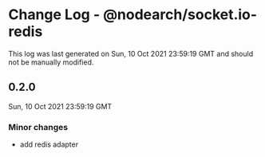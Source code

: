 # Change Log - @nodearch/socket.io-redis

This log was last generated on Sun, 10 Oct 2021 23:59:19 GMT and should not be manually modified.

## 0.2.0
Sun, 10 Oct 2021 23:59:19 GMT

### Minor changes

- add redis adapter

